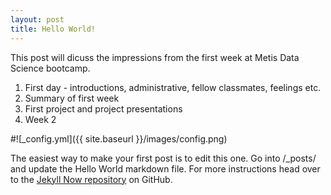 ```yaml
---
layout: post
title: Hello World!
---
```


This post will dicuss the impressions from the first week at Metis Data Science bootcamp.

1. First day - introductions, administrative, fellow classmates, feelings etc.
2. Summary of first week
3. First project and project presentations 
4. Week 2

#![_config.yml]({{ site.baseurl }}/images/config.png)

The easiest way to make your first post is to edit this one. Go into /_posts/ and update the Hello World markdown file. For more instructions head over to the [Jekyll Now repository](https://github.com/barryclark/jekyll-now) on GitHub.
